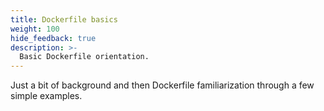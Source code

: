 ```yaml
---
title: Dockerfile basics
weight: 100
hide_feedback: true
description: >-
  Basic Dockerfile orientation.
---
```


Just a bit of background and then Dockerfile familiarization through a few
simple examples.
